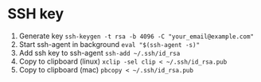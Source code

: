 # SSH key

1. Generate key `ssh-keygen -t rsa -b 4096 -C "your_email@example.com"`
2. Start ssh-agent in background `eval "$(ssh-agent -s)"`
3. Add ssh key to ssh-agent `ssh-add ~/.ssh/id_rsa`
4. Copy to clipboard \(linux\) `xclip -sel clip < ~/.ssh/id_rsa.pub`
5. Copy to clipboard \(mac\) `pbcopy < ~/.ssh/id_rsa.pub`

